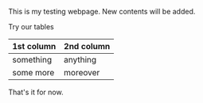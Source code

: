 This is my testing webpage. New contents will be added.

Try our tables

1st column | 2nd column
-----------|-----------
something  | anything
some more  | moreover

That's it for now.
